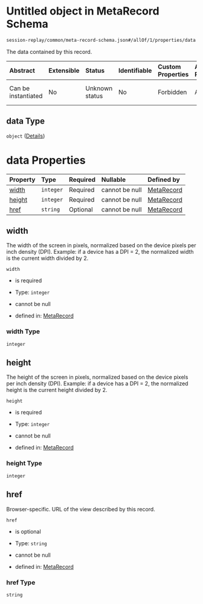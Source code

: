 # Untitled object in MetaRecord Schema

```txt
session-replay/common/meta-record-schema.json#/allOf/1/properties/data
```

The data contained by this record.

| Abstract            | Extensible | Status         | Identifiable | Custom Properties | Additional Properties | Access Restrictions | Defined In                                                                                               |
| :------------------ | :--------- | :------------- | :----------- | :---------------- | :-------------------- | :------------------ | :------------------------------------------------------------------------------------------------------- |
| Can be instantiated | No         | Unknown status | No           | Forbidden         | Allowed               | none                | [meta-record-schema.json\*](../out/session-replay/common/meta-record-schema.json "open original schema") |

## data Type

`object` ([Details](meta-record-schema-allof-1-properties-data.md))

# data Properties

| Property          | Type      | Required | Nullable       | Defined by                                                                                                                                                               |
| :---------------- | :-------- | :------- | :------------- | :----------------------------------------------------------------------------------------------------------------------------------------------------------------------- |
| [width](#width)   | `integer` | Required | cannot be null | [MetaRecord](meta-record-schema-allof-1-properties-data-properties-width.md "session-replay/common/meta-record-schema.json#/allOf/1/properties/data/properties/width")   |
| [height](#height) | `integer` | Required | cannot be null | [MetaRecord](meta-record-schema-allof-1-properties-data-properties-height.md "session-replay/common/meta-record-schema.json#/allOf/1/properties/data/properties/height") |
| [href](#href)     | `string`  | Optional | cannot be null | [MetaRecord](meta-record-schema-allof-1-properties-data-properties-href.md "session-replay/common/meta-record-schema.json#/allOf/1/properties/data/properties/href")     |

## width

The width of the screen in pixels, normalized based on the device pixels per inch density (DPI). Example: if a device has a DPI = 2, the normalized width is the current width divided by 2.

`width`

* is required

* Type: `integer`

* cannot be null

* defined in: [MetaRecord](meta-record-schema-allof-1-properties-data-properties-width.md "session-replay/common/meta-record-schema.json#/allOf/1/properties/data/properties/width")

### width Type

`integer`

## height

The height of the screen in pixels, normalized based on the device pixels per inch density (DPI). Example: if a device has a DPI = 2, the normalized height is the current height divided by 2.

`height`

* is required

* Type: `integer`

* cannot be null

* defined in: [MetaRecord](meta-record-schema-allof-1-properties-data-properties-height.md "session-replay/common/meta-record-schema.json#/allOf/1/properties/data/properties/height")

### height Type

`integer`

## href

Browser-specific. URL of the view described by this record.

`href`

* is optional

* Type: `string`

* cannot be null

* defined in: [MetaRecord](meta-record-schema-allof-1-properties-data-properties-href.md "session-replay/common/meta-record-schema.json#/allOf/1/properties/data/properties/href")

### href Type

`string`
